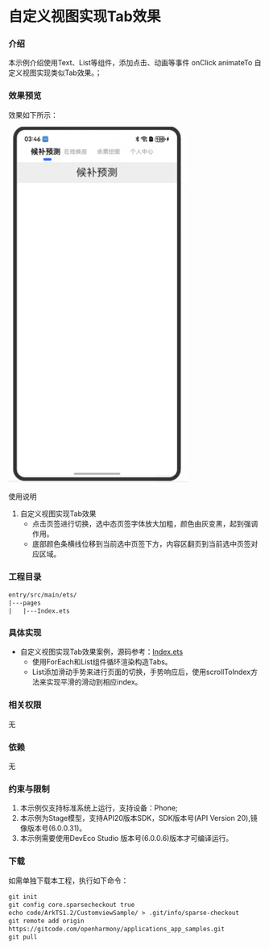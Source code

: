 # 自定义视图实现Tab效果

### 介绍

本示例介绍使用Text、List等组件，添加点击、动画等事件 onClick animateTo 自定义视图实现类似Tab效果。；

### 效果预览

效果如下所示：

![main.jpg](entry/src/main/resources/base/media/main.jpg)

使用说明

1. 自定义视图实现Tab效果
    * 点击页签进行切换，选中态页签字体放大加粗，颜色由灰变黑，起到强调作用。
    * 底部颜色条横线位移到当前选中页签下方，内容区翻页到当前选中页签对应区域。

### 工程目录

```
entry/src/main/ets/
|---pages
|   |---Index.ets
```

### 具体实现

* 自定义视图实现Tab效果案例，源码参考：[Index.ets](entry/src/main/ets/pages/Index.ets)
    * 使用ForEach和List组件循环渲染构造Tabs。
    * List添加滑动手势来进行页面的切换，手势响应后，使用scrollToIndex方法来实现平滑的滑动到相应index。

### 相关权限

无

### 依赖

无

### 约束与限制

1. 本示例仅支持标准系统上运行，支持设备：Phone;
2. 本示例为Stage模型，支持API20版本SDK，SDK版本号(API Version 20),镜像版本号(6.0.0.31)。
3. 本示例需要使用DevEco Studio 版本号(6.0.0.6)版本才可编译运行。

### 下载

如需单独下载本工程，执行如下命令：

```
git init
git config core.sparsecheckout true
echo code/ArkTS1.2/CustomviewSample/ > .git/info/sparse-checkout
git remote add origin https://gitcode.com/openharmony/applications_app_samples.git
git pull
```